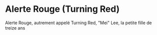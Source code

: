 <h1>Alerte Rouge (Turning Red)</h1>
Alerte Rouge, autrement appelé Turning Red, "Mei" Lee, la petite fille de treize ans
